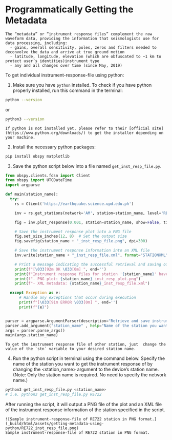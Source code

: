 Programmatically Getting the Metadata
=======================================

```{note}
The “metadata” or “instrument response files” complement the raw waveform data, providing the information that seismologists use for data processing, including:
  - gains, overall sensitivity, poles, zeros and filters needed to deconvolve the data and arrive at true ground motion
  - latitude, longitude, elevation (which are obfuscated to ~1 km to protect user’s identities)instrument type
  - any and all changes over time (since May, 2019)
```

To get individual instrument-response-file using python:

1. Make sure you have `python` installed. To check if you have python properly installed, run this command in the terminal:
  ```bash
  python --version
  ```
  or
  ```bash
  python3 --version
  ```
  ```{note}
  If python is not installed yet, please refer to their [official site](https://www.python.org/downloads/) to get the installer depending on your machine.
  ```
2. Install the necessary python packages:
  ```bash
  pip install obspy matplotlib
  ```
3. Save the python script below into a file named `get_inst_resp_file.py`.
  ```python
  from obspy.clients.fdsn import Client
  from obspy import UTCDateTime
  import argparse

  def main(station_name):
    try:
      rs = Client('https://earthquake.science.upd.edu.ph')

      inv = rs.get_stations(network='AM', station=station_name, level='RESP')

      fig = inv.plot_response(0.001, station=station_name, show=False, time=UTCDateTime.now())

      # Save the instrument response plot into a PNG file
      fig.set_size_inches(12, 8)  # Set the output size
      fig.savefig(station_name + "_inst_resp_file.png", dpi=300) 

      # Save the instrument response information into an XML file
      inv.write(station_name + "_inst_resp_file.xml", format="STATIONXML")

      # Print a message indicating the successful retrieval and saving of the instrument response files
      print(f"[\033[92m OK \033[0m] ", end='')
      print(f"Instrument response files for station '{station_name}' have been successfully retrieved and saved")
      print(f"- PNG plot: {station_name}_inst_resp_plot.png")
      print(f"- XML metadata: {station_name}_inst_resp_file.xml")

    except Exception as e:
        # Handle any exceptions that occur during execution
        print(f"[\033[91m ERROR \033[0m] ", end='')
        print(f"{e}")


  parser = argparse.ArgumentParser(description="Retrieve and save instrument response files for a specified station.")
  parser.add_argument("station_name" , help="Name of the station you want to get the instrument response file of")
  args = parser.parse_args()
  main(args.station_name)
  ```
  ```{note}
  To get the instrument response file of other station, just  change the value of the `stn` variable to your desired station name.
  ```
4. Run the python script in terminal using the command below. Specify the name of the station you want to get the instrument response of by changing the <station_name> argument to the device’s station name. (Note: Only the station name is required. No need to specify the network name.)
  ```bash
  python3 get_inst_resp_file.py <station_name>
  # i.e. python3 get_inst_resp_file.py RE722
  ```
  After running the script, it will output a PNG file of the plot and an XML file of the instrument response information of the station specified in the script.
  

  ```{admonition} Sample Output  
  ![Sample instrument-response-file of RE722 station in PNG format.](_build/html/assets/getting-metadata-using-python/RE722_inst_resp_file.png)
  Sample instrument-response-file of RE722 station in PNG format.
  ```